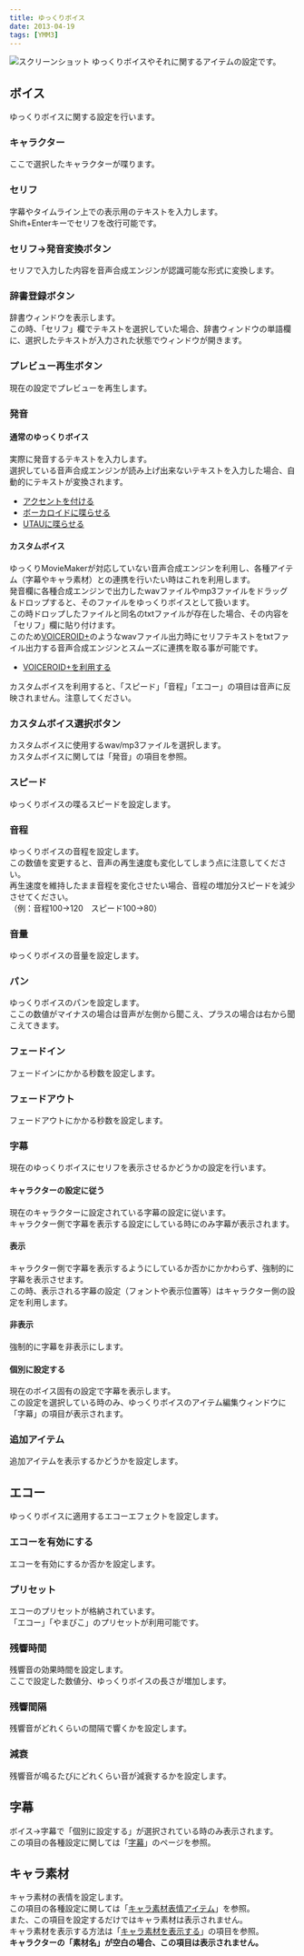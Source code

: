 ```yaml
---
title: ゆっくりボイス
date: 2013-04-19
tags: [YMM3]
---
```

![スクリーンショット](h2013419141455739-1.jpg)
ゆっくりボイスやそれに関するアイテムの設定です。

## ボイス
ゆっくりボイスに関する設定を行います。

### キャラクター
ここで選択したキャラクターが喋ります。

### セリフ
字幕やタイムライン上での表示用のテキストを入力します。  
Shift+Enterキーでセリフを改行可能です。

### セリフ→発音変換ボタン
セリフで入力した内容を音声合成エンジンが認識可能な形式に変換します。

### 辞書登録ボタン
辞書ウィンドウを表示します。  
この時、「セリフ」欄でテキストを選択していた場合、辞書ウィンドウの単語欄に、選択したテキストが入力された状態でウィンドウが開きます。

### プレビュー再生ボタン
現在の設定でプレビューを再生します。

### 発音
#### 通常のゆっくりボイス
実際に発音するテキストを入力します。  
選択している音声合成エンジンが読み上げ出来ないテキストを入力した場合、自動的にテキストが変換されます。

- [アクセントを付ける](../../tips/yukkuri/h201341985816853.md)
- [ボーカロイドに喋らせる](../../tips/yukkuri/h2013422234958360.md)
- [UTAUに喋らせる](../../tips/yukkuri/h201422514303591.md)

#### カスタムボイス
ゆっくりMovieMakerが対応していない音声合成エンジンを利用し、各種アイテム（字幕やキャラ素材）との連携を行いたい時はこれを利用します。  
発音欄に各種合成エンジンで出力したwavファイルやmp3ファイルをドラッグ＆ドロップすると、そのファイルをゆっくりボイスとして扱います。  
この時ドロップしたファイルと同名のtxtファイルが存在した場合、その内容を「セリフ」欄に貼り付けます。  
このため[VOICEROID+](https://www.amazon.co.jp/s?k=VOICEROID%2B&_encoding=UTF8&camp=247&creative=7399&linkCode=ur2&tag=manjubox-22)のようなwavファイル出力時にセリフテキストをtxtファイル出力する音声合成エンジンとスムーズに連携を取る事が可能です。

- [VOICEROID+を利用する](../../tips/yukkuri/h201342223491450.md)

カスタムボイスを利用すると、「スピード」「音程」「エコー」の項目は音声に反映されません。注意してください。

### カスタムボイス選択ボタン
カスタムボイスに使用するwav/mp3ファイルを選択します。  
カスタムボイスに関しては「発音」の項目を参照。

### スピード
ゆっくりボイスの喋るスピードを設定します。

### 音程
ゆっくりボイスの音程を設定します。  
この数値を変更すると、音声の再生速度も変化してしまう点に注意してください。  
再生速度を維持したまま音程を変化させたい場合、音程の増加分スピードを減少させてください。  
（例：音程100→120　スピード100→80）

### 音量
ゆっくりボイスの音量を設定します。

### パン
ゆっくりボイスのパンを設定します。  
ここの数値がマイナスの場合は音声が左側から聞こえ、プラスの場合は右から聞こえてきます。

### フェードイン
フェードインにかかる秒数を設定します。

### フェードアウト
フェードアウトにかかる秒数を設定します。

### 字幕
現在のゆっくりボイスにセリフを表示させるかどうかの設定を行います。

#### キャラクターの設定に従う
現在のキャラクターに設定されている字幕の設定に従います。  
キャラクター側で字幕を表示する設定にしている時にのみ字幕が表示されます。

#### 表示
キャラクター側で字幕を表示するようにしているか否かにかかわらず、強制的に字幕を表示させます。  
この時、表示される字幕の設定（フォントや表示位置等）はキャラクター側の設定を利用します。

#### 非表示
強制的に字幕を非表示にします。

#### 個別に設定する
現在のボイス固有の設定で字幕を表示します。  
この設定を選択している時のみ、ゆっくりボイスのアイテム編集ウィンドウに「字幕」の項目が表示されます。

### 追加アイテム
追加アイテムを表示するかどうかを設定します。

## エコー
ゆっくりボイスに適用するエコーエフェクトを設定します。

### エコーを有効にする
エコーを有効にするか否かを設定します。

### プリセット
エコーのプリセットが格納されています。  
「エコー」「やまびこ」のプリセットが利用可能です。

### 残響時間
残響音の効果時間を設定します。  
ここで設定した数値分、ゆっくりボイスの長さが増加します。

### 残響間隔
残響音がどれくらいの間隔で響くかを設定します。

### 減衰
残響音が鳴るたびにどれくらい音が減衰するかを設定します。

## 字幕
ボイス→字幕で「個別に設定する」が選択されている時のみ表示されます。  
この項目の各種設定に関しては「[字幕](h201341914151668.md)」のページを参照。

## キャラ素材
キャラ素材の表情を設定します。  
この項目の各種設定に関しては「[キャラ素材表情アイテム](h2013419141533737.md)」を参照。  
また、この項目を設定するだけではキャラ素材は表示されません。  
キャラ素材を表示する方法は「[キャラ素材を表示する](../../tutorial/editing/h201341985852761.md)」の項目を参照。  
**キャラクターの「素材名」が空白の場合、この項目は表示されません。**

